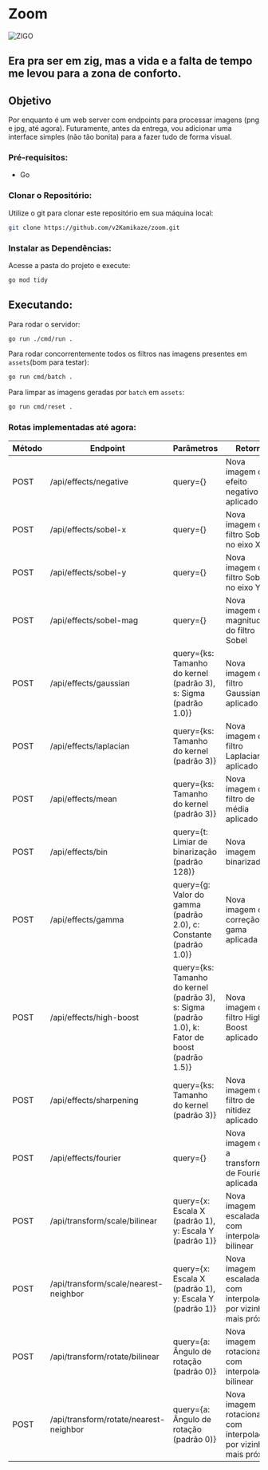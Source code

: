 # Zoom

![ZIGO](https://arkiana.com/wp-content/uploads/2023/07/Zig-vs-Go.webp "Zig 🧡 Go")

## Era pra ser em zig, mas a vida e a falta de tempo me levou para a zona de conforto.

## Objetivo

Por enquanto é um web server com endpoints para processar imagens (png e jpg, até agora).
Futuramente, antes da entrega, vou adicionar uma interface simples (não tão bonita) para a fazer tudo de forma visual.

### Pré-requisitos:

- Go

### Clonar o Repositório:

Utilize o git para clonar este repositório em sua máquina local:

```bash
git clone https://github.com/v2Kamikaze/zoom.git
```

### Instalar as Dependências:

Acesse a pasta do projeto e execute:

```bash
go mod tidy
```

## Executando:

Para rodar o servidor:

```bash
go run ./cmd/run .
```

Para rodar concorrentemente todos os filtros nas imagens presentes em `assets`(bom para testar):

```bash
go run cmd/batch .
```

Para limpar as imagens geradas por `batch` em `assets`:

```bash
go run cmd/reset .
```

### Rotas implementadas até agora:

| Método | Endpoint                               | Parâmetros                                                                                      | Retorno                                                           |
| ------ | -------------------------------------- | ----------------------------------------------------------------------------------------------- | ----------------------------------------------------------------- |
| POST   | /api/effects/negative                  | query={}                                                                                        | Nova imagem com efeito negativo aplicado                          |
| POST   | /api/effects/sobel-x                   | query={}                                                                                        | Nova imagem com filtro Sobel no eixo X                            |
| POST   | /api/effects/sobel-y                   | query={}                                                                                        | Nova imagem com filtro Sobel no eixo Y                            |
| POST   | /api/effects/sobel-mag                 | query={}                                                                                        | Nova imagem com magnitude do filtro Sobel                         |
| POST   | /api/effects/gaussian                  | query={ks: Tamanho do kernel (padrão 3), s: Sigma (padrão 1.0)}                                 | Nova imagem com filtro Gaussiano aplicado                         |
| POST   | /api/effects/laplacian                 | query={ks: Tamanho do kernel (padrão 3)}                                                        | Nova imagem com filtro Laplaciano aplicado                        |
| POST   | /api/effects/mean                      | query={ks: Tamanho do kernel (padrão 3)}                                                        | Nova imagem com filtro de média aplicado                          |
| POST   | /api/effects/bin                       | query={t: Limiar de binarização (padrão 128)}                                                   | Nova imagem binarizada                                            |
| POST   | /api/effects/gamma                     | query={g: Valor do gamma (padrão 2.0), c: Constante (padrão 1.0)}                               | Nova imagem com correção gama aplicada                            |
| POST   | /api/effects/high-boost                | query={ks: Tamanho do kernel (padrão 3), s: Sigma (padrão 1.0), k: Fator de boost (padrão 1.5)} | Nova imagem com filtro High Boost aplicado                        |
| POST   | /api/effects/sharpening                | query={ks: Tamanho do kernel (padrão 3)}                                                        | Nova imagem com filtro de nitidez aplicado                        |
| POST   | /api/effects/fourier                   | query={}                                                                                        | Nova imagem com a transformada de Fourier aplicada                |
| POST   | /api/transform/scale/bilinear          | query={x: Escala X (padrão 1), y: Escala Y (padrão 1)}                                          | Nova imagem escalada com interpolação bilinear                    |
| POST   | /api/transform/scale/nearest-neighbor  | query={x: Escala X (padrão 1), y: Escala Y (padrão 1)}                                          | Nova imagem escalada com interpolação por vizinho mais próximo    |
| POST   | /api/transform/rotate/bilinear         | query={a: Ângulo de rotação (padrão 0)}                                                         | Nova imagem rotacionada com interpolação bilinear                 |
| POST   | /api/transform/rotate/nearest-neighbor | query={a: Ângulo de rotação (padrão 0)}                                                         | Nova imagem rotacionada com interpolação por vizinho mais próximo |
